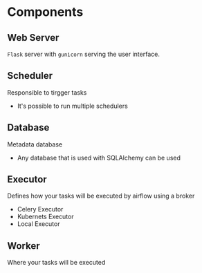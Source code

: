 # Components

## Web Server

`Flask` server with `gunicorn` serving the user interface.

## Scheduler

Responsible to tirgger tasks

- It's possible to run multiple schedulers

## Database

Metadata database

- Any database that is used with SQLAlchemy can be used

## Executor

Defines how your tasks will be executed by airflow using a broker

- Celery Executor
- Kubernets Executor
- Local Executor

## Worker

Where your tasks will be executed
